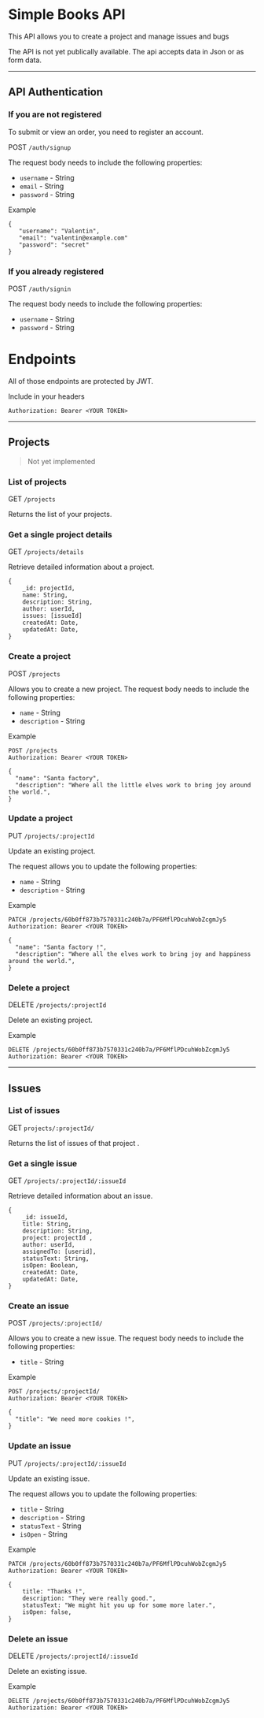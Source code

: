 # Simple Books API #

This API allows you to create a project and manage issues and bugs

The API is not yet publically available.
The api accepts data in Json or as form data.  

***

## API Authentication ##

### If you are not registered
To submit or view an order, you need to register an account.

POST `/auth/signup`

The request body needs to include the following properties:

 - `username` - String
 - `email` - String
 - `password` - String

 Example

 ```
 {
    "username": "Valentin",
    "email": "valentin@example.com"
    "password": "secret"
}
 ```

### If you already registered
POST `/auth/signin`

The request body needs to include the following properties:

 - `username` - String
 - `password` - String


# Endpoints ##

All of those endpoints are protected by JWT. 

Include in your headers
```
Authorization: Bearer <YOUR TOKEN>
``` 
***
## Projects
> Not yet implemented

### List of projects ###

GET `/projects`

Returns the list of your projects.


### Get a single project details ###

GET `/projects/details`

Retrieve detailed information about a project.
```
{
    _id: projectId,
    name: String,
    description: String,   
    author: userId,
    issues: [issueId]
    createdAt: Date,
    updatedAt: Date,
}
```

### Create a project ###

POST `/projects`

Allows you to create a new project.
The request body needs to include the following properties:

 - `name` - String
 - `description` - String

Example
```
POST /projects
Authorization: Bearer <YOUR TOKEN>

{
  "name": "Santa factory", 
  "description": "Where all the little elves work to bring joy around the world.", 
}
```

### Update a project ###

PUT `/projects/:projectId`

Update an existing project.

The request allows you to update the following properties:

 - `name` - String
 - `description` - String

 Example
```
PATCH /projects/60b0ff873b7570331c240b7a/PF6MflPDcuhWobZcgmJy5
Authorization: Bearer <YOUR TOKEN>

{
  "name": "Santa factory !", 
  "description": "Where all the elves work to bring joy and happiness around the world.", 
}
```

### Delete a project ###

DELETE `/projects/:projectId`

Delete an existing project.

 Example
```
DELETE /projects/60b0ff873b7570331c240b7a/PF6MflPDcuhWobZcgmJy5
Authorization: Bearer <YOUR TOKEN>
```
***
## Issues
### List of issues ###

GET `projects/:projectId/`

Returns the list of issues of that project .


### Get a single issue ###

GET `/projects/:projectId/:issueId`

Retrieve detailed information about an issue.
```
{
    _id: issueId,
    title: String,
    description: String,
    project: projectId ,
    author: userId,
    assignedTo: [userid],
    statusText: String,
    isOpen: Boolean,
    createdAt: Date,
    updatedAt: Date,
}
```

### Create an issue ###

POST `/projects/:projectId/`

Allows you to create a new issue.
The request body needs to include the following properties:

 - `title` - String

Example
```
POST /projects/:projectId/
Authorization: Bearer <YOUR TOKEN>

{
  "title": "We need more cookies !", 
}
```

### Update an issue ###

PUT `/projects/:projectId/:issueId`

Update an existing issue.

The request allows you to update the following properties:

 - `title` - String
 - `description` - String
 - `statusText` - String
 - `isOpen` - String

 Example
```
PATCH /projects/60b0ff873b7570331c240b7a/PF6MflPDcuhWobZcgmJy5
Authorization: Bearer <YOUR TOKEN>

{
    title: "Thanks !",
    description: "They were really good.",
    statusText: "We might hit you up for some more later.",
    isOpen: false,
}
```

### Delete an issue ###

DELETE `/projects/:projectId/:issueId`

Delete an existing issue.

 Example
```
DELETE /projects/60b0ff873b7570331c240b7a/PF6MflPDcuhWobZcgmJy5
Authorization: Bearer <YOUR TOKEN>
```

